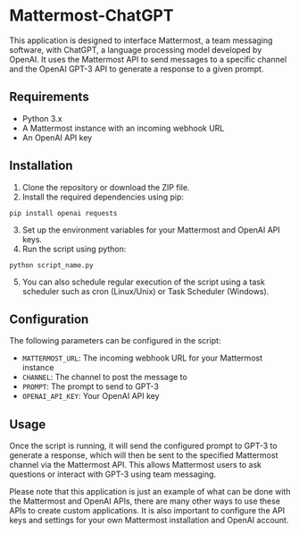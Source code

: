 # Mattermost-ChatGPT

This application is designed to interface Mattermost, a team messaging software, with ChatGPT, a language processing model developed by OpenAI. It uses the Mattermost API to send messages to a specific channel and the OpenAI GPT-3 API to generate a response to a given prompt.

## Requirements

- Python 3.x
- A Mattermost instance with an incoming webhook URL
- An OpenAI API key

## Installation

1. Clone the repository or download the ZIP file.
2. Install the required dependencies using pip:

```pip install openai requests```

3. Set up the environment variables for your Mattermost and OpenAI API keys.
4. Run the script using python:

```python script_name.py```

5. You can also schedule regular execution of the script using a task scheduler such as cron (Linux/Unix) or Task Scheduler (Windows).

## Configuration

The following parameters can be configured in the script:

- `MATTERMOST_URL`: The incoming webhook URL for your Mattermost instance
- `CHANNEL`: The channel to post the message to
- `PROMPT`: The prompt to send to GPT-3
- `OPENAI_API_KEY`: Your OpenAI API key

## Usage

Once the script is running, it will send the configured prompt to GPT-3 to generate a response, which will then be sent to the specified Mattermost channel via the Mattermost API. This allows Mattermost users to ask questions or interact with GPT-3 using team messaging.

Please note that this application is just an example of what can be done with the Mattermost and OpenAI APIs, there are many other ways to use these APIs to create custom applications. It is also important to configure the API keys and settings for your own Mattermost installation and OpenAI account.


